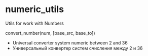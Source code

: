 # numeric_utils
Utils for work with Numbers

convert_number(num, [base_src, base_to])  

- Universal converter system numeric between 2 and 36
- Универсальный конвертер систем счисления между 2 и 36

